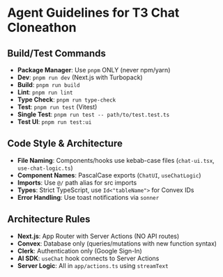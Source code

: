 # Agent Guidelines for T3 Chat Cloneathon

## Build/Test Commands
- **Package Manager**: Use `pnpm` ONLY (never npm/yarn)
- **Dev**: `pnpm run dev` (Next.js with Turbopack)
- **Build**: `pnpm run build`
- **Lint**: `pnpm run lint`
- **Type Check**: `pnpm run type-check`
- **Test**: `pnpm run test` (Vitest)
- **Single Test**: `pnpm run test -- path/to/test.test.ts`
- **Test UI**: `pnpm run test:ui`

## Code Style & Architecture
- **File Naming**: Components/hooks use kebab-case files (`chat-ui.tsx`, `use-chat-logic.ts`)
- **Component Names**: PascalCase exports (`ChatUI`, `useChatLogic`)
- **Imports**: Use `@/` path alias for src imports
- **Types**: Strict TypeScript, use `Id<"tableName">` for Convex IDs
- **Error Handling**: Use toast notifications via `sonner`

## Architecture Rules
- **Next.js**: App Router with Server Actions (NO API routes)
- **Convex**: Database only (queries/mutations with new function syntax)
- **Clerk**: Authentication only (Google Sign-In)
- **AI SDK**: `useChat` hook connects to Server Actions
- **Server Logic**: All in `app/actions.ts` using `streamText`